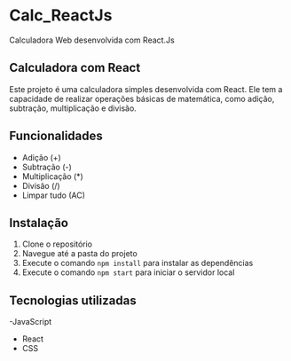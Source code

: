 # Calc_ReactJs
Calculadora Web desenvolvida com React.Js
## Calculadora com React

Este projeto é uma calculadora simples desenvolvida com React. Ele tem a capacidade de realizar operações básicas de matemática, como adição, subtração, multiplicação e divisão.

## Funcionalidades

- Adição (+)
- Subtração (-)
- Multiplicação (*)
- Divisão (/)
- Limpar tudo (AC)

## Instalação

1. Clone o repositório
2. Navegue até a pasta do projeto
3. Execute o comando `npm install` para instalar as dependências
4. Execute o comando `npm start` para iniciar o servidor local

## Tecnologias utilizadas
-JavaScript
- React
- CSS


